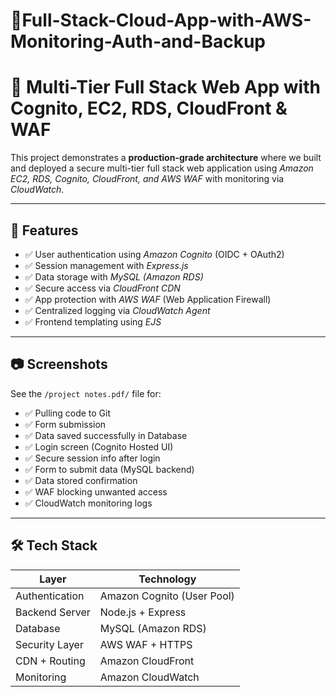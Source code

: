 # 🚀Full-Stack-Cloud-App-with-AWS-Monitoring-Auth-and-Backup
# 🚀 Multi-Tier Full Stack Web App with Cognito, EC2, RDS, CloudFront & WAF

This project demonstrates a **production-grade architecture** where we built and deployed a secure multi-tier full stack web application using *Amazon EC2, RDS, Cognito, CloudFront, and AWS WAF* with monitoring via *CloudWatch*.

---

## 🧩 Features

- ✅ User authentication using *Amazon Cognito* (OIDC + OAuth2)
- ✅ Session management with *Express.js*
- ✅ Data storage with *MySQL (Amazon RDS)*
- ✅ Secure access via *CloudFront CDN*
- ✅ App protection with *AWS WAF* (Web Application Firewall)
- ✅ Centralized logging via *CloudWatch Agent*
- ✅ Frontend templating using *EJS*

---

## 📷 Screenshots

See the `/project notes.pdf/` file for:
- ✅ Pulling code to Git
- ✅ Form submission
- ✅ Data saved successfully in Database
- ✅ Login screen (Cognito Hosted UI)
- ✅ Secure session info after login
- ✅ Form to submit data (MySQL backend)
- ✅ Data stored confirmation
- ✅ WAF blocking unwanted access
- ✅ CloudWatch monitoring logs

---

## 🛠 Tech Stack

| Layer             | Technology                     |
|------------------|--------------------------------|
| Authentication   | Amazon Cognito (User Pool)     |
| Backend Server   | Node.js + Express              |
| Database         | MySQL (Amazon RDS)             |
| Security Layer   | AWS WAF + HTTPS                |
| CDN + Routing    | Amazon CloudFront              |
| Monitoring       | Amazon CloudWatch              |


